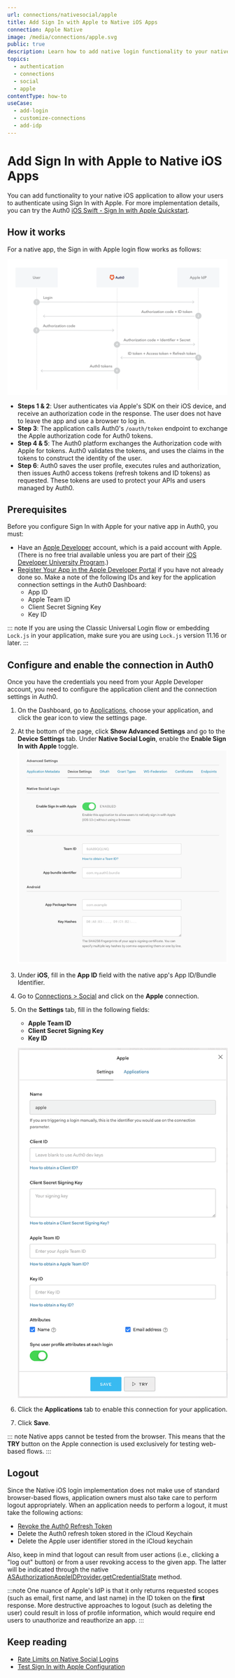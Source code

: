 ```yaml
---
url: connections/nativesocial/apple
title: Add Sign In with Apple to Native iOS Apps
connection: Apple Native
image: /media/connections/apple.svg
public: true
description: Learn how to add native login functionality to your native app with Apple. 
topics:
  - authentication
  - connections
  - social
  - apple
contentType: how-to
useCase:
  - add-login
  - customize-connections
  - add-idp
---
```

# Add Sign In with Apple to Native iOS Apps

You can add functionality to your native iOS application to allow your users to authenticate using Sign In with Apple. For more implementation details, you can try the Auth0 [iOS Swift - Sign In with Apple Quickstart](/quickstart/native/ios-swift-siwa).

## How it works

For a native app, the Sign in with Apple login flow works as follows:

![Sign In with Apple Authentication Flow](/media/articles/connections/social/apple/apple-siwa-authn-flow.png)

* **Steps 1 & 2**: User authenticates via Apple's SDK on their iOS device, and receive an authorization code in the response. The user does not have to leave the app and use a browser to log in.
* **Step 3**: The application calls Auth0's `/oauth/token` endpoint to exchange the Apple authorization code for Auth0 tokens.
* **Step 4 & 5**: The Auth0 platform exchanges the Authorization code with Apple for tokens.  Auth0 validates the tokens, and uses the claims in the tokens to construct the identity of the user.
* **Step 6**: Auth0 saves the user profile, executes rules and authorization, then issues Auth0 access tokens (refresh tokens and ID tokens) as requested. These tokens are used to protect your APIs and users managed by Auth0.

## Prerequisites

Before you configure Sign In with Apple for your native app in Auth0, you must:

* Have an [Apple Developer](https://developer.apple.com/programs/) account, which is a paid account with Apple. (There is no free trial available unless you are part of their [iOS Developer University Program](https://developer.apple.com/support/compare-memberships/).)
* [Register Your App in the Apple Developer Portal](/connections/apple-siwa/set-up-apple) if you have not already done so. Make a note of the following IDs and key for the application connection settings in the Auth0 Dashboard:
  * App ID
  * Apple Team ID
  * Client Secret Signing Key
  * Key ID

::: note
If you are using the Classic Universal Login flow or embedding `Lock.js` in your application, make sure you are using `Lock.js` version 11.16 or later.
:::

## Configure and enable the connection in Auth0

Once you have the credentials you need from your Apple Developer account, you need to configure the application client and the connection settings in Auth0.

1. On the Dashboard, go to [Applications](${manage_url}/#/applications), choose your application, and click the gear icon to view the settings page.  
1. At the bottom of the page, click **Show Advanced Settings** and go to the **Device Settings** tab. Under **Native Social Login**, enable the **Enable Sign In with Apple** toggle. 
    ![Application Client Settings: Advanced Device Settings](/media/articles/connections/social/apple/apple-app-mobile-settings.png)
1. Under **iOS**, fill in the **App ID** field with the native app's App ID/Bundle Identifier.
1. Go to [Connections > Social](${manage_url}/#/connections/social) and click on the **Apple** connection. 
1. On the **Settings** tab, fill in the following fields:
    * **Apple Team ID**
    * **Client Secret Signing Key**
    * **Key ID**

    ![Application Connection Settings](/media/articles/connections/social/apple/apple-connection.png)
1. Click the **Applications** tab to enable this connection for your application.
1. Click **Save**.

::: note
Native apps cannot be tested from the browser. This means that the **TRY** button on the Apple connection is used exclusively for testing web-based flows.
:::

## Logout

Since the Native iOS login implementation does not make use of standard browser-based flows, application owners must also take care to perform logout appropriately. When an application needs to perform a logout, it must take the following actions:

 * [Revoke the Auth0 Refresh Token](/api/authentication#revoke-refresh-token)
 * Delete the Auth0 refresh token stored in the iCloud Keychain
 * Delete the Apple user identifier stored in the iCloud keychain

Also, keep in mind that logout can result from user actions (i.e., clicking a "log out" button) or from a user revoking access to the given app. The latter will be indicated through the native [ASAuthorizationAppleIDProvider.getCredentialState](https://developer.apple.com/documentation/authenticationservices/asauthorizationappleidprovider/3175423-getcredentialstate) method.

:::note
One nuance of Apple's IdP is that it only returns requested scopes (such as email, first name, and last name) in the ID token on the **first** response. More destructive approaches to logout (such as deleting the user) could result in loss of profile information, which would require end users to unauthorize and reauthorize an app.
:::

## Keep reading

* [Rate Limits on Native Social Logins](/policies/rate-limits#limits-on-native-social-logins)
* [Test Sign In with Apple Configuration](/connections/apple-siwa/test-siwa-connection)
